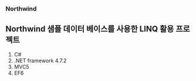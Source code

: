 ### Northwind
Northwind 샘플 데이터 베이스를 사용한 LINQ 활용 프로젝트
---------------------------------------------------------------
1. C# 
2. .NET framework 4.7.2
3. MVC5
4. EF6
